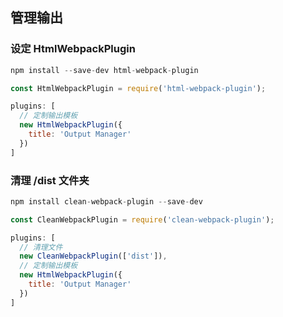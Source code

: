 ## 管理输出

### 设定 HtmlWebpackPlugin

```js
npm install --save-dev html-webpack-plugin
```

```js
const HtmlWebpackPlugin = require('html-webpack-plugin');

plugins: [
  // 定制输出模板
  new HtmlWebpackPlugin({
    title: 'Output Manager'
  })
]
```

### 清理 /dist 文件夹

```js
npm install clean-webpack-plugin --save-dev
```

```js
const CleanWebpackPlugin = require('clean-webpack-plugin');

plugins: [
  // 清理文件
  new CleanWebpackPlugin(['dist']),
  // 定制输出模板
  new HtmlWebpackPlugin({
    title: 'Output Manager'
  })
]
```
